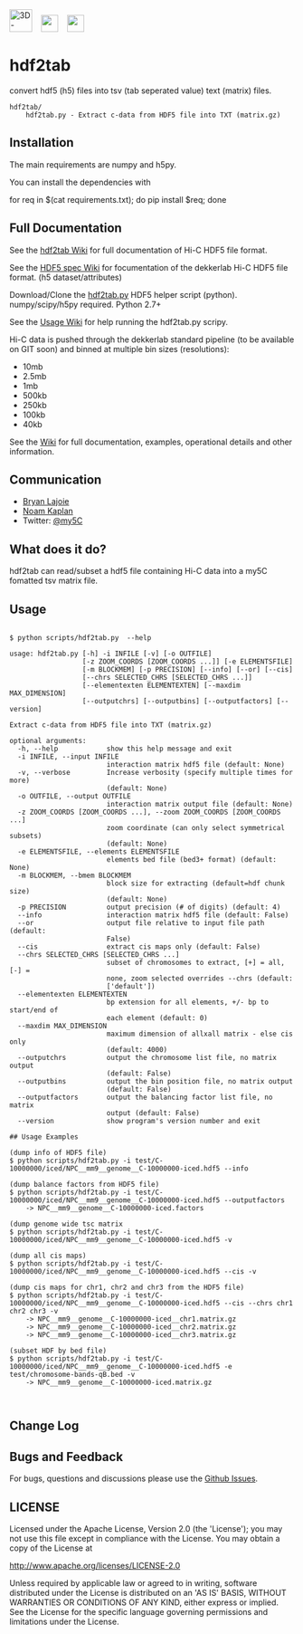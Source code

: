 <img height=40 src='http://my5C.umassmed.edu/images/3DG.png' title='3D-Genome' />
&nbsp;&nbsp;
<img height=30 src='http://my5C.umassmed.edu/images/dekkerlabbioinformatics.gif' />
&nbsp;&nbsp;
<img height=30 src='http://my5C.umassmed.edu/images/umasslogo.gif' />

# hdf2tab

convert hdf5 (h5) files into tsv (tab seperated value) text (matrix) files.

```
hdf2tab/
	hdf2tab.py - Extract c-data from HDF5 file into TXT (matrix.gz)
```

## Installation

The main requirements are numpy and h5py.

You can install the dependencies with

for req in $(cat requirements.txt); do pip install $req; done

## Full Documentation

See the [hdf2tab Wiki](https://github.com/blajoie/hdf2tab/wiki) for full documentation of Hi-C HDF5 file format.
<br>

See the [HDF5 spec Wiki](https://github.com/blajoie/hdf2tab/wiki/H5-Spec) for focumentation of the dekkerlab Hi-C HDF5 file format. (h5 dataset/attributes)

Download/Clone the [hdf2tab.py](https://github.com/blajoie/hdf2tab) HDF5 helper script (python).
<br>
numpy/scipy/h5py required. Python 2.7+

See the [Usage Wiki](https://github.com/blajoie/hdf2tab#usage</a>) for help running the hdf2tab.py scripy.

Hi-C data is pushed through the dekkerlab standard pipeline (to be available on GIT soon) and binned at multiple bin sizes (resolutions):
- 10mb
- 2.5mb
- 1mb
- 500kb
- 250kb
- 100kb
- 40kb

See the [Wiki](https://github.com/blajoie/hdf2tab/wiki) for full documentation, examples, operational details and other information.

## Communication

- [Bryan Lajoie](https://github.com/blajoie)
- [Noam Kaplan](https://github.com/NoamKaplan)
- Twitter: [@my5C](https://twitter.com/my5C)

## What does it do?

hdf2tab can read/subset a hdf5 file containing Hi-C data into a my5C fomatted tsv matrix file.

## Usage

```

$ python scripts/hdf2tab.py  --help

usage: hdf2tab.py [-h] -i INFILE [-v] [-o OUTFILE]
                  [-z ZOOM_COORDS [ZOOM_COORDS ...]] [-e ELEMENTSFILE]
                  [-m BLOCKMEM] [-p PRECISION] [--info] [--or] [--cis]
                  [--chrs SELECTED_CHRS [SELECTED_CHRS ...]]
                  [--elementexten ELEMENTEXTEN] [--maxdim MAX_DIMENSION]
                  [--outputchrs] [--outputbins] [--outputfactors] [--version]

Extract c-data from HDF5 file into TXT (matrix.gz)

optional arguments:
  -h, --help            show this help message and exit
  -i INFILE, --input INFILE
                        interaction matrix hdf5 file (default: None)
  -v, --verbose         Increase verbosity (specify multiple times for more)
                        (default: None)
  -o OUTFILE, --output OUTFILE
                        interaction matrix output file (default: None)
  -z ZOOM_COORDS [ZOOM_COORDS ...], --zoom ZOOM_COORDS [ZOOM_COORDS ...]
                        zoom coordinate (can only select symmetrical subsets)
                        (default: None)
  -e ELEMENTSFILE, --elements ELEMENTSFILE
                        elements bed file (bed3+ format) (default: None)
  -m BLOCKMEM, --bmem BLOCKMEM
                        block size for extracting (default=hdf chunk size)
                        (default: None)
  -p PRECISION          output precision (# of digits) (default: 4)
  --info                interaction matrix hdf5 file (default: False)
  --or                  output file relative to input file path (default:
                        False)
  --cis                 extract cis maps only (default: False)
  --chrs SELECTED_CHRS [SELECTED_CHRS ...]
                        subset of chromosomes to extract, [+] = all, [-] =
                        none, zoom selected overrides --chrs (default:
                        ['default'])
  --elementexten ELEMENTEXTEN
                        bp extension for all elements, +/- bp to start/end of
                        each element (default: 0)
  --maxdim MAX_DIMENSION
                        maximum dimension of allxall matrix - else cis only
                        (default: 4000)
  --outputchrs          output the chromosome list file, no matrix output
                        (default: False)
  --outputbins          output the bin position file, no matrix output
                        (default: False)
  --outputfactors       output the balancing factor list file, no matrix
                        output (default: False)
  --version             show program's version number and exit

## Usage Examples

(dump info of HDF5 file)
$ python scripts/hdf2tab.py -i test/C-10000000/iced/NPC__mm9__genome__C-10000000-iced.hdf5 --info

(dump balance factors from HDF5 file)
$ python scripts/hdf2tab.py -i test/C-10000000/iced/NPC__mm9__genome__C-10000000-iced.hdf5 --outputfactors
	-> NPC__mm9__genome__C-10000000-iced.factors

(dump genome wide tsc matrix
$ python scripts/hdf2tab.py -i test/C-10000000/iced/NPC__mm9__genome__C-10000000-iced.hdf5 -v

(dump all cis maps)
$ python scripts/hdf2tab.py -i test/C-10000000/iced/NPC__mm9__genome__C-10000000-iced.hdf5 --cis -v

(dump cis maps for chr1, chr2 and chr3 from the HDF5 file)
$ python scripts/hdf2tab.py -i test/C-10000000/iced/NPC__mm9__genome__C-10000000-iced.hdf5 --cis --chrs chr1 chr2 chr3 -v 
	-> NPC__mm9__genome__C-10000000-iced__chr1.matrix.gz
	-> NPC__mm9__genome__C-10000000-iced__chr2.matrix.gz
	-> NPC__mm9__genome__C-10000000-iced__chr3.matrix.gz
	
(subset HDF by bed file)	
$ python scripts/hdf2tab.py -i test/C-10000000/iced/NPC__mm9__genome__C-10000000-iced.hdf5 -e test/chromosome-bands-qB.bed -v
	-> NPC__mm9__genome__C-10000000-iced.matrix.gz
	
	
```

## Change Log

## Bugs and Feedback

For bugs, questions and discussions please use the [Github Issues](https://github.com/blajoie/hdf2tab/issues).

## LICENSE

Licensed under the Apache License, Version 2.0 (the 'License');
you may not use this file except in compliance with the License.
You may obtain a copy of the License at

<http://www.apache.org/licenses/LICENSE-2.0>

Unless required by applicable law or agreed to in writing, software
distributed under the License is distributed on an 'AS IS' BASIS,
WITHOUT WARRANTIES OR CONDITIONS OF ANY KIND, either express or implied.
See the License for the specific language governing permissions and
limitations under the License.

